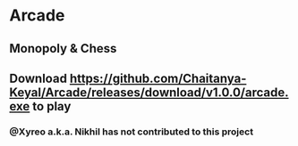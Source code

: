 # Arcade

## Monopoly & Chess

## Download <https://github.com/Chaitanya-Keyal/Arcade/releases/download/v1.0.0/arcade.exe> to play

### @Xyreo a.k.a. Nikhil has not contributed to this project
